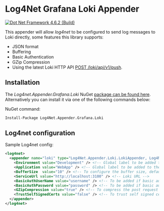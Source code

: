 # Log4Net Grafana Loki Appender

[![Dot Net Framework 4.6.2 (Build)](https://github.com/gabrielcerutti/log4net.Appender.Loki/actions/workflows/netframework.build.yml/badge.svg)](https://github.com/gabrielcerutti/log4net.Appender.Loki/actions/workflows/netframework.build.yml)

This appender will allow *log4net* to be configured to send log messages to Loki directly, some features this library supports:

 - JSON format
 - Buffering
 - Basic Authentication
 - GZip Compression
 - Using the latest Loki HTTP API [POST /loki/api/v1/push](https://grafana.com/docs/loki/latest/api/#push-log-entries-to-loki).

## Installation

The *Log4net.Appender.Grafana.Loki* NuGet [package can be found here](https://www.nuget.org/packages/Log4net.Appender.Grafana.Loki/). Alternatively you can install it via one of the following commands below:

NuGet command:
```bash
Install-Package Log4Net.Appender.Grafana.Loki
```

## Log4net configuration

Sample Log4net config:

```xml
<log4net>
  <appender name="loki" type="Log4Net.Appender.Loki.LokiAppender, Log4Net.Appender.Grafana.Loki">
    <Environment value="Development" /> <!-- Global label to be added to the log stream -->
    <Application value="WebApp" /> <!-- Global label to be added to the log stream -->
    <BufferSize  value="10" /> <!-- To configure the buffer size, default: 512 -->
    <ServiceUrl value="http://localhost:3100" /> <!-- Loki URL -->
    <BasicAuthUserName value="username" /> <!-- To be added if basic authent enabled  -->
    <BasicAuthPassword value="password" /> <!-- To be added if basic authent enabled  -->
    <GZipCompression value="true" /> <!-- To compress the post request using GZip compression -->
    <TrustSelfSignedCerts value="false" /> <!-- To trust self signed certificates. Default: false -->
  </appender>
</log4net>
```

